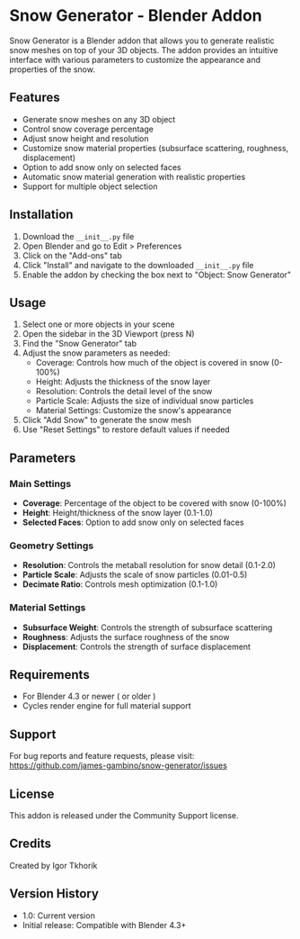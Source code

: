 # Snow Generator - Blender Addon

Snow Generator is a Blender addon that allows you to generate realistic snow meshes on top of your 3D objects. The addon provides an intuitive interface with various parameters to customize the appearance and properties of the snow.

## Features

- Generate snow meshes on any 3D object
- Control snow coverage percentage
- Adjust snow height and resolution
- Customize snow material properties (subsurface scattering, roughness, displacement)
- Option to add snow only on selected faces
- Automatic snow material generation with realistic properties
- Support for multiple object selection

## Installation

1. Download the `__init__.py` file
2. Open Blender and go to Edit > Preferences
3. Click on the "Add-ons" tab
4. Click "Install" and navigate to the downloaded `__init__.py` file
5. Enable the addon by checking the box next to "Object: Snow Generator"

## Usage

1. Select one or more objects in your scene
2. Open the sidebar in the 3D Viewport (press N)
3. Find the "Snow Generator" tab
4. Adjust the snow parameters as needed:
   - Coverage: Controls how much of the object is covered in snow (0-100%)
   - Height: Adjusts the thickness of the snow layer
   - Resolution: Controls the detail level of the snow
   - Particle Scale: Adjusts the size of individual snow particles
   - Material Settings: Customize the snow's appearance
5. Click "Add Snow" to generate the snow mesh
6. Use "Reset Settings" to restore default values if needed

## Parameters

### Main Settings
- **Coverage**: Percentage of the object to be covered with snow (0-100%)
- **Height**: Height/thickness of the snow layer (0.1-1.0)
- **Selected Faces**: Option to add snow only on selected faces

### Geometry Settings
- **Resolution**: Controls the metaball resolution for snow detail (0.1-2.0)
- **Particle Scale**: Adjusts the scale of snow particles (0.01-0.5)
- **Decimate Ratio**: Controls mesh optimization (0.1-1.0)

### Material Settings
- **Subsurface Weight**: Controls the strength of subsurface scattering
- **Roughness**: Adjusts the surface roughness of the snow
- **Displacement**: Controls the strength of surface displacement

## Requirements

- For Blender 4.3 or newer ( or older )
- Cycles render engine for full material support

## Support

For bug reports and feature requests, please visit:
https://github.com/james-gambino/snow-generator/issues 

## License

This addon is released under the Community Support license.

## Credits

Created by Igor Tkhorik

## Version History

- 1.0: Current version
- Initial release: Compatible with Blender 4.3+
